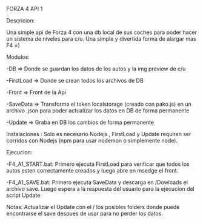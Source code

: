 FORZA 4 API 1

Descricion:

Una simple api de Forza 4 con una db local de sus coches para poder hacer un sistema de niveles para c/u.
Una simple y divertida forma de alargar mas F4 =)

Modulos:

-DB => Donde se guardan los datos de los autos y la img preview de c/u

-FirstLoad => Donde se crean todos los archivos de DB

-Front => Front de la Api

-SaveData => Transforma el token localstorage (creado con pako.js) en un archivo .json para poder actualizar los datos en DB de forma permanente

-Update => Graba en DB los cambios de forma permanente

Instalaciones : Solo es necesario Nodejs , FirstLoad y Update requiren ser corridos con Nodejs (npm para usar nodemon o simplemente node).

Ejecucion: 

-F4_A1_START.bat: Primero ejecuta FirstLoad para verificar que todos los autos esten correctamente creados y luego abre en msedge el front.

-F4_A1_SAVE.bat: Primero ejecuta SaveData y descarga en /Dowloads el archivo save. Luego espera a la respuesta del usuario para la ejecucion del script Update

Notas: Actualizar el Update con el / los posibles folders donde puede encontrarse el save despues de usar para no perder los datos.

